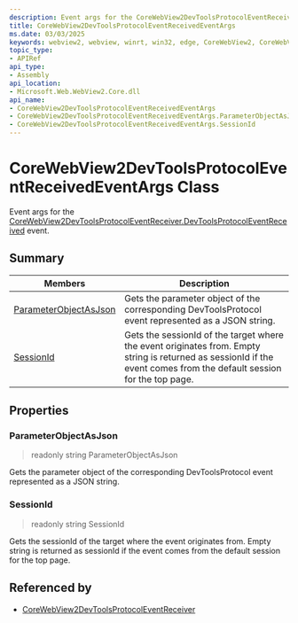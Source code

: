 ```yaml
---
description: Event args for the CoreWebView2DevToolsProtocolEventReceiver.DevToolsProtocolEventReceived event.
title: CoreWebView2DevToolsProtocolEventReceivedEventArgs
ms.date: 03/03/2025
keywords: webview2, webview, winrt, win32, edge, CoreWebView2, CoreWebView2Controller, browser control, edge html, CoreWebView2DevToolsProtocolEventReceivedEventArgs
topic_type:
- APIRef
api_type:
- Assembly
api_location:
- Microsoft.Web.WebView2.Core.dll
api_name:
- CoreWebView2DevToolsProtocolEventReceivedEventArgs
- CoreWebView2DevToolsProtocolEventReceivedEventArgs.ParameterObjectAsJson
- CoreWebView2DevToolsProtocolEventReceivedEventArgs.SessionId
---
```


# CoreWebView2DevToolsProtocolEventReceivedEventArgs Class



Event args for the [CoreWebView2DevToolsProtocolEventReceiver.DevToolsProtocolEventReceived](corewebview2devtoolsprotocoleventreceiver.md#devtoolsprotocoleventreceived) event.

## Summary

Members|Description
--|--
[ParameterObjectAsJson](#parameterobjectasjson) | Gets the parameter object of the corresponding DevToolsProtocol event represented as a JSON string.
[SessionId](#sessionid) | Gets the sessionId of the target where the event originates from. Empty string is returned as sessionId if the event comes from the default session for the top page.

## Properties

### ParameterObjectAsJson

> readonly  string ParameterObjectAsJson

Gets the parameter object of the corresponding DevToolsProtocol event represented as a JSON string.

### SessionId

> readonly  string SessionId

Gets the sessionId of the target where the event originates from. Empty string is returned as sessionId if the event comes from the default session for the top page.






## Referenced by

- [CoreWebView2DevToolsProtocolEventReceiver](corewebview2devtoolsprotocoleventreceiver.md)
